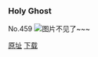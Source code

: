 ### Holy Ghost
No.459
![图片不见了~~~](https://imgs.xkcd.com/comics/holy_ghost.png)

[原址](https://xkcd.com//459) [下载](https://imgs.xkcd.com/comics/holy_ghost.png)

